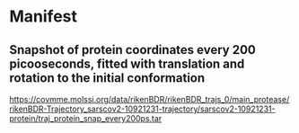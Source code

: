# Manifest

## Snapshot of protein coordinates every 200 picooseconds, fitted with translation and rotation to the initial conformation

https://covmme.molssi.org/data/rikenBDR/rikenBDR_trajs_0/main_protease/rikenBDR-Trajectory_sarscov2-10921231-trajectory/sarscov2-10921231-protein/traj_protein_snap_every200ps.tar